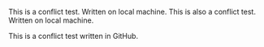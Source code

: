 This is a conflict test. Written on local machine.
This is also a conflict test. Written on local machine.

This is a conflict test written in GitHub.
